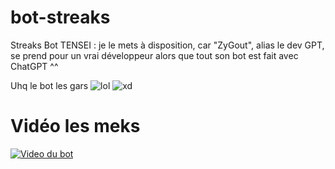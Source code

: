 # bot-streaks
Streaks Bot TENSEI : je le mets à disposition, car "ZyGout", alias le dev GPT, se prend pour un vrai développeur alors que tout son bot est fait avec ChatGPT ^^

Uhq le bot les gars
![lol](https://i.imgur.com/MUITRxf.png)
![xd](https://i.imgur.com/OYEkI1V.png)

# Vidéo les meks
[![Video du bot](https://i.imgur.com/JwkCfKJ.png)](https://www.youtube.com/watch?v=OJN1FPP3sM)
